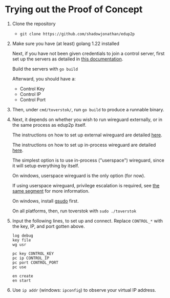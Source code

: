 # Trying out the Proof of Concept

1. Clone the repository
   - `git clone https://github.com/shadowjonathan/edup2p`
2. Make sure you have (at least) golang 1.22 installed

    Next, if you have not been given credentials to join a control server, first set up the servers as detailed in [this documentation](./prototype_cookbook.md#setting-up-the-servers).
    
    Build the servers with `go build`
    
    Afterward, you should have a:
    - Control Key
    - Control IP
    - Control Port

3. Then, under `cmd/toverstok/`, run `go build` to produce a runnable binary.

4. Next, it depends on whether you wish to run wireguard externally, or in the same process as edup2p itself.

    The instructions on how to set up external wireguard are detailed [here](../cmd/toverstok/README.md#wgctrl-configuration).
    
    The instructions on how to set up in-process wireguard are detailed [here](../cmd/toverstok/README.md#userspace-wireguard-configuration).
    
    The simplest option is to use in-process ("userspace") wireguard, since it will setup everything by itself.
    
    On windows, userspace wireguard is the only option (for now).
    
    If using userspace wireguard, privilege escalation is required, see [the same segment](../cmd/toverstok/README.md#userspace-wireguard-configuration) for more information.
    
    On windows, install [gsudo](https://github.com/gerardog/gsudo) first.
    
    On all platforms, then, run toverstok with `sudo ./toverstok`

5. Input the following lines, to set up and connect. Replace `CONTROL_*` with the key, IP, and port gotten above.

    ```
    log debug
    key file
    wg usr
    
    pc key CONTROL_KEY
    pc ip CONTROL_IP
    pc port CONTROL_PORT
    pc use
    
    en create
    en start
    ```

6. Use `ip addr` (windows: `ipconfig`) to observe your virtual IP address.